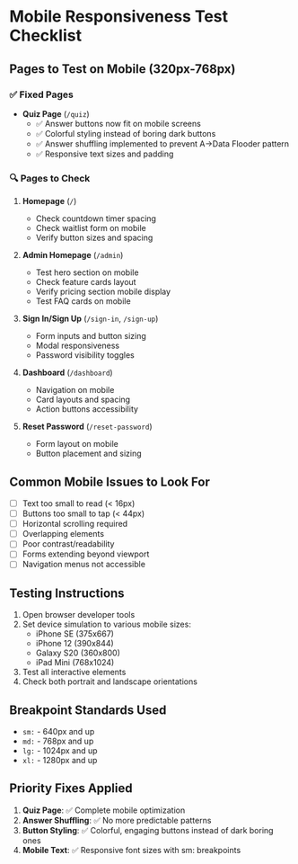# Mobile Responsiveness Test Checklist

## Pages to Test on Mobile (320px-768px)

### ✅ Fixed Pages
- **Quiz Page** (`/quiz`)
  - ✅ Answer buttons now fit on mobile screens
  - ✅ Colorful styling instead of boring dark buttons
  - ✅ Answer shuffling implemented to prevent A→Data Flooder pattern
  - ✅ Responsive text sizes and padding

### 🔍 Pages to Check

1. **Homepage** (`/`)
   - Check countdown timer spacing
   - Check waitlist form on mobile
   - Verify button sizes and spacing

2. **Admin Homepage** (`/admin`) 
   - Test hero section on mobile
   - Check feature cards layout
   - Verify pricing section mobile display
   - Test FAQ cards on mobile

3. **Sign In/Sign Up** (`/sign-in`, `/sign-up`)
   - Form inputs and button sizing
   - Modal responsiveness
   - Password visibility toggles

4. **Dashboard** (`/dashboard`)
   - Navigation on mobile
   - Card layouts and spacing
   - Action buttons accessibility

5. **Reset Password** (`/reset-password`)
   - Form layout on mobile
   - Button placement and sizing

## Common Mobile Issues to Look For

- [ ] Text too small to read (< 16px)
- [ ] Buttons too small to tap (< 44px)
- [ ] Horizontal scrolling required
- [ ] Overlapping elements
- [ ] Poor contrast/readability
- [ ] Forms extending beyond viewport
- [ ] Navigation menus not accessible

## Testing Instructions

1. Open browser developer tools
2. Set device simulation to various mobile sizes:
   - iPhone SE (375x667)
   - iPhone 12 (390x844) 
   - Galaxy S20 (360x800)
   - iPad Mini (768x1024)
3. Test all interactive elements
4. Check both portrait and landscape orientations

## Breakpoint Standards Used

- `sm:` - 640px and up
- `md:` - 768px and up  
- `lg:` - 1024px and up
- `xl:` - 1280px and up

## Priority Fixes Applied

1. **Quiz Page**: ✅ Complete mobile optimization
2. **Answer Shuffling**: ✅ No more predictable patterns
3. **Button Styling**: ✅ Colorful, engaging buttons instead of dark boring ones
4. **Mobile Text**: ✅ Responsive font sizes with sm: breakpoints
